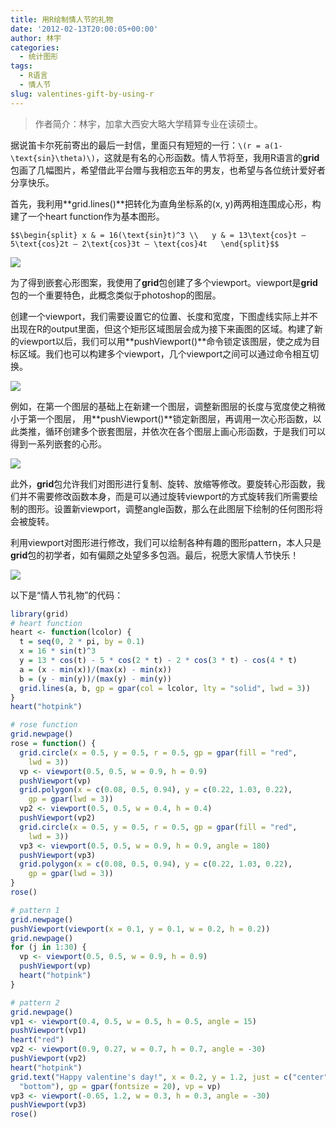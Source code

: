 ```yaml
---
title: 用R绘制情人节的礼物
date: '2012-02-13T20:00:05+00:00'
author: 林宇
categories:
  - 统计图形
tags:
  - R语言
  - 情人节
slug: valentines-gift-by-using-r
---
```


> 作者简介：林宇，加拿大西安大略大学精算专业在读硕士。

据说笛卡尔死前寄出的最后一封信，里面只有短短的一行：`\(r = a(1- \text{sin}\theta)\)`，这就是有名的心形函数。情人节将至，我用R语言的**grid**包画了几幅图片，希望借此平台赠与我相恋五年的男友，也希望与各位统计爱好者分享快乐。<!--more-->

首先，我利用**grid.lines()**把转化为直角坐标系的(x, y)两两相连围成心形，构建了一个heart function作为基本图形。

`$$\begin{split}
x & = 16(\text{sin}t)^3 \\  
y & = 13\text{cos}t – 5\text{cos}2t – 2\text{cos}3t – \text{cos}4t  
\end{split}$$`

![](https://cos.name/wp-content/uploads/2012/02/heart.png)

为了得到嵌套心形图案，我使用了**grid**包创建了多个viewport。viewport是**grid**包的一个重要特色，此概念类似于photoshop的图层。

创建一个viewport，我们需要设置它的位置、长度和宽度，下图虚线实际上并不出现在R的output里面，但这个矩形区域图层会成为接下来画图的区域。构建了新的viewport以后，我们可以用**pushViewport()**命令锁定该图层，使之成为目标区域。我们也可以构建多个viewport，几个viewport之间可以通过命令相互切换。

![](https://cos.name/wp-content/uploads/2012/02/region.png)

例如，在第一个图层的基础上在新建一个图层，调整新图层的长度与宽度使之稍微小于第一个图层， 用**pushViewport()**锁定新图层，再调用一次心形函数，以此类推，循环创建多个嵌套图层，并依次在各个图层上画心形函数，于是我们可以得到一系列嵌套的心形。

![](https://cos.name/wp-content/uploads/2012/02/manyHearts.png)

此外，**grid**包允许我们对图形进行复制、旋转、放缩等修改。要旋转心形函数，我们并不需要修改函数本身，而是可以通过旋转viewport的方式旋转我们所需要绘制的图形。设置新viewport，调整angle函数，那么在此图层下绘制的任何图形将会被旋转。

利用viewport对图形进行修改，我们可以绘制各种有趣的图形pattern，本人只是**grid**包的初学者，如有偏颇之处望多多包涵。最后，祝愿大家情人节快乐！

![](https://cos.name/wp-content/uploads/2012/02/twoHearts.png)

以下是“情人节礼物”的代码：

```r
library(grid)
# heart function
heart <- function(lcolor) {
  t = seq(0, 2 * pi, by = 0.1)
  x = 16 * sin(t)^3
  y = 13 * cos(t) - 5 * cos(2 * t) - 2 * cos(3 * t) - cos(4 * t)
  a = (x - min(x))/(max(x) - min(x))
  b = (y - min(y))/(max(y) - min(y))
  grid.lines(a, b, gp = gpar(col = lcolor, lty = "solid", lwd = 3))
}
heart("hotpink")

# rose function
grid.newpage()
rose = function() {
  grid.circle(x = 0.5, y = 0.5, r = 0.5, gp = gpar(fill = "red", 
    lwd = 3))
  vp <- viewport(0.5, 0.5, w = 0.9, h = 0.9)
  pushViewport(vp)
  grid.polygon(x = c(0.08, 0.5, 0.94), y = c(0.22, 1.03, 0.22), 
    gp = gpar(lwd = 3))
  vp2 <- viewport(0.5, 0.5, w = 0.4, h = 0.4)
  pushViewport(vp2)
  grid.circle(x = 0.5, y = 0.5, r = 0.5, gp = gpar(fill = "red", 
    lwd = 3))
  vp3 <- viewport(0.5, 0.5, w = 0.9, h = 0.9, angle = 180)
  pushViewport(vp3)
  grid.polygon(x = c(0.08, 0.5, 0.94), y = c(0.22, 1.03, 0.22), 
    gp = gpar(lwd = 3))
}
rose()

# pattern 1
grid.newpage()
pushViewport(viewport(x = 0.1, y = 0.1, w = 0.2, h = 0.2))
grid.newpage()
for (j in 1:30) {
  vp <- viewport(0.5, 0.5, w = 0.9, h = 0.9)
  pushViewport(vp)
  heart("hotpink")
}

# pattern 2
grid.newpage()
vp1 <- viewport(0.4, 0.5, w = 0.5, h = 0.5, angle = 15)
pushViewport(vp1)
heart("red")
vp2 <- viewport(0.9, 0.27, w = 0.7, h = 0.7, angle = -30)
pushViewport(vp2)
heart("hotpink")
grid.text("Happy valentine's day!", x = 0.2, y = 1.2, just = c("center", 
  "bottom"), gp = gpar(fontsize = 20), vp = vp)
vp3 <- viewport(-0.65, 1.2, w = 0.3, h = 0.3, angle = -30)
pushViewport(vp3)
rose()
```
